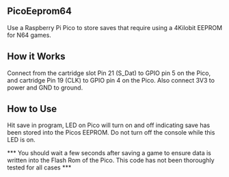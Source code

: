 ## PicoEeprom64

Use a Raspberry Pi Pico to store saves that require using a 4Kilobit EEPROM for N64 games.

## How it Works

Connect from the cartridge slot Pin 21 (S_Dat) to GPIO pin 5 on the Pico, and cartridge Pin 19 (CLK) to GPIO pin 4 on the Pico. Also connect 3V3 to power and GND to ground. 

## How to Use

Hit save in program, LED on Pico will turn on and off indicating save has been stored into the Picos EEPROM. Do not turn off the console while this LED is on.

*** You should wait a few seconds after saving a game to ensure data is written into the Flash Rom of the Pico. This code has not been thoroughly tested for all cases ***
